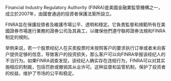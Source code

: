 

Financial Industry Regulatory Authority (FINRA)是美國金融業監管機構之一，成立於2007年，由國會通過的投資者保護法案所設立。

FINRA旨在保護投資者及維護市場公平、透明和穩定。它負責監督和規範所有在美國證券市場進行業務的證券公司及其員工，以確保他們遵守聯邦證券法規和FINRA制定的規則。

举例来说，若一个股票经纪人在买卖股票时未按照客户的要求执行订单或者未向客户提供足够的信息，导致客户的投资损失，那么客户可以向FINRA举报该经纪人的不当行为。如果FINRA调查发现，该经纪人确实存在违规行为，FINRA可以对其实施相应的制裁，包括罚款或撤销其从业许可。这种监督和监管机制，保护了投资者的权益，维护了市场的公平和稳定。